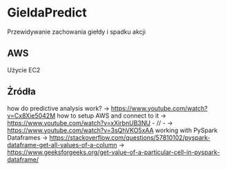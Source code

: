 # GieldaPredict
Przewidywanie zachowania giełdy i spadku akcji


## AWS
Użycie EC2

## Żródła
how do predictive analysis work? -> https://www.youtube.com/watch?v=Cx8Xie5042M
how to setup AWS and connect to it -> https://www.youtube.com/watch?v=xXirbnUB3NU
          - // -                   -> https://www.youtube.com/watch?v=3sQhVKO5xAA
working with PySpark Dataframes -> https://stackoverflow.com/questions/57810102/pyspark-dataframe-get-all-values-of-a-column
                              -> https://www.geeksforgeeks.org/get-value-of-a-particular-cell-in-pyspark-dataframe/

